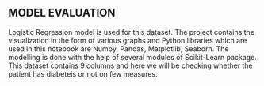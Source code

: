 ## MODEL EVALUATION
Logistic Regression model is used for this dataset. The project contains the visualization in the form of various graphs and Python libraries which are used in this notebook are Numpy, Pandas, Matplotlib, Seaborn. The modelling is done with the help of several modules of Scikit-Learn package. This dataset contains 9 columns and here we will be checking whether the patient has diabeteis or not on few measures.
